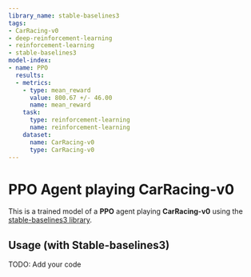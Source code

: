 ```yaml
---
library_name: stable-baselines3
tags:
- CarRacing-v0
- deep-reinforcement-learning
- reinforcement-learning
- stable-baselines3
model-index:
- name: PPO
  results:
  - metrics:
    - type: mean_reward
      value: 800.67 +/- 46.00
      name: mean_reward
    task:
      type: reinforcement-learning
      name: reinforcement-learning
    dataset:
      name: CarRacing-v0
      type: CarRacing-v0
---
```


  # **PPO** Agent playing **CarRacing-v0**
  This is a trained model of a **PPO** agent playing **CarRacing-v0** using the [stable-baselines3 library](https://github.com/DLR-RM/stable-baselines3).
  
  ## Usage (with Stable-baselines3)
  TODO: Add your code
  